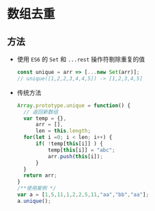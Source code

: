 # 数组去重

## 方法

  + 使用 `ES6` 的 `Set` 和 `...rest` 操作符剔除重复的值

    ```js
    const unique = arr => [...new Set(arr)];
    // unique([1,2,2,3,4,4,5]) -> [1,2,3,4,5]
    ```

  + 传统方法

    ```js
    Array.prototype.unique = function() {
      // 返回新数组
      var temp = {},
          arr = [],
          len = this.length;
      for(let i =0; i < len; i++) {
          if( !temp[this[i]] ) {
              temp[this[i]] = "abc";
              arr.push(this[i]);
          }
      }
      return arr;
    }
    /**使用案例 */
    var a = [1,5,11,1,2,2,5,11,"aa","bb","aa"];
    a.unique();
    ```
